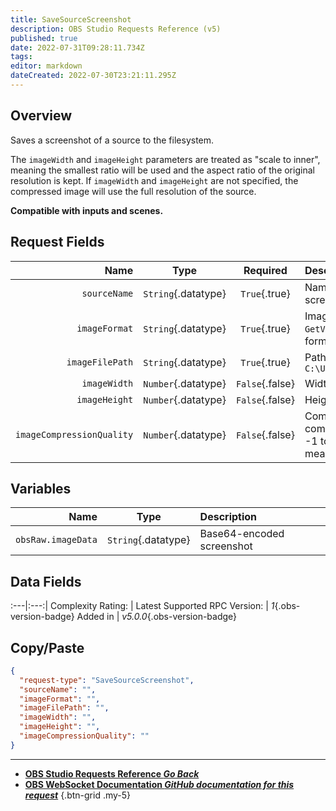 ```yaml
---
title: SaveSourceScreenshot
description: OBS Studio Requests Reference (v5)
published: true
date: 2022-07-31T09:28:11.734Z
tags: 
editor: markdown
dateCreated: 2022-07-30T23:21:11.295Z
---
```


## Overview
Saves a screenshot of a source to the filesystem.

The `imageWidth` and `imageHeight` parameters are treated as "scale to inner", meaning the smallest ratio will be used and the aspect ratio of the original resolution is kept. If `imageWidth` and `imageHeight` are not specified, the compressed image will use the full resolution of the source.

**Compatible with inputs and scenes.**

## Request Fields
Name | Type | Required| Description |
----:|:----:|:-------:|:------------|
`sourceName` | `String`{.datatype} | `True`{.true} | Name of the source to take a screenshot of
`imageFormat` | `String`{.datatype} | `True`{.true} | Image compression format to use. Use `GetVersion` to get compatible image formats
`imageFilePath` | `String`{.datatype} | `True`{.true} | Path to save the screenshot file to. Eg. `C:\Users\user\Desktop\screenshot.png`
`imageWidth` | `Number`{.datatype} | `False`{.false} | Width to scale the screenshot to | >= 8, <= 4096
`imageHeight` | `Number`{.datatype} | `False`{.false} | Height to scale the screenshot to | >= 8, <= 4096
`imageCompressionQuality` | `Number`{.datatype} | `False`{.false} | Compression quality to use. 0 for high compression, 100 for uncompressed. -1 to use "default" (whatever that means, idk) | >= -1, <= 100

## Variables
Name | Type | Description | 
----:|:---------:|:------------|
`obsRaw.imageData` | `String`{.datatype} | Base64-encoded screenshot

## Data Fields
:---|:---:|
Complexity Rating: | <span class="stars stars--3"></span>
Latest Supported RPC Version: | *1*{.obs-version-badge}
Added in | *v5.0.0*{.obs-version-badge}

## Copy/Paste
```json
{
  "request-type": "SaveSourceScreenshot",
  "sourceName": "",
  "imageFormat": "",
  "imageFilePath": "",
  "imageWidth": "",
  "imageHeight": "",
  "imageCompressionQuality": ""
}
```

---

- [<i class="mdi mdi-chevron-left"></i>**OBS Studio Requests Reference *Go Back***](/en/Broadcasters/OBS/Requests)
- [<i class="mdi mdi-github"></i> **OBS WebSocket Documentation *GitHub documentation for this request***](https://github.com/obsproject/obs-websocket/blob/master/docs/generated/protocol.md#savesourcescreenshot)
{.btn-grid .my-5}